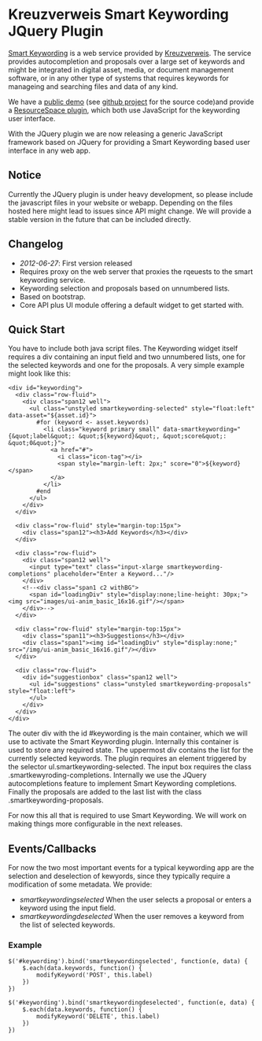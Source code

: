 # Kreuzverweis Smart Keywording JQuery Plugin

[Smart Keywording](http://kreuzverweis.com/smart-keywording/) is a web service provided by [Kreuzverweis](http://kreuzverweis.com). The service provides autocompletion and proposals over a large set of keywords and might be integrated in digital asset, media, or document management software, or in any other type of systems that requires keywords for manageing and searching files and data of any kind.

We have a [public demo](http://kreuzverweis.herokuapp.com) (see [github project](https://github.com/kreuzverweis/smartkeywording_web) for the source code)and provide a [ResourceSpace plugin](https://github.com/kreuzverweis/smartkeywording_rs), which both use JavaScript for the keywording user interface.

With the JQuery plugin we are now releasing a generic JavaScript framework based on JQuery for providing a Smart Keywording based user interface in any web app.

## Notice

Currently the JQuery plugin is under heavy development, so please include the javascript files in your website or webapp. Depending on the files hosted here might lead to issues since API might change. We will provide a stable version in the future that can be included directly.

## Changelog

* *2012-06-27*: First version released
 * Requires proxy on the web server that proxies the rqeuests to the smart keywording service.
 * Keywording selection and proposals based on unnumbered lists.
 * Based on bootstrap.
 * Core API plus UI module offering a default widget to get started with.

## Quick Start

You have to include both java script files. The Keywording widget itself requires a div containing an input field and two unnumbered lists, one for the selected keywords and one for the proposals. A very simple example might look like this:

	<div id="keywording">
	  <div class="row-fluid">
	    <div class="span12 well">
	      <ul class="unstyled smartkeywording-selected" style="float:left" data-asset="${asset.id}">
	        #for (keyword <- asset.keywords)
	          <li class="keyword primary small" data-smartkeywording="{&quot;label&quot;: &quot;${keyword}&quot;, &quot;score&quot;: &quot;0&quot;}">
	            <a href="#">
	              <i class="icon-tag"></i>
	              <span style="margin-left: 2px;" score="0">${keyword}</span>
	            </a>
	          </li>
	        #end
	      </ul>
	    </div>
	  </div>

	  <div class="row-fluid" style="margin-top:15px">
	    <div class="span12"><h3>Add Keywords</h3></div>
	  </div>

	  <div class="row-fluid">
	    <div class="span12 well">
	      <input type="text" class="input-xlarge smartkeywording-completions" placeholder="Enter a Keyword..."/>
	    </div>          
	    <!--<div class="span1 c2 withBG">   
	      <span id="loadingDiv" style="display:none;line-height: 30px;"><img src="images/ui-anim_basic_16x16.gif"/></span>
	    </div>-->
	  </div>

	  <div class="row-fluid" style="margin-top:15px">
	    <div class="span11"><h3>Suggestions</h3></div>
	    <div class="span1"><img id="loadingDiv" style="display:none;" src="/img/ui-anim_basic_16x16.gif"/></div>
	  </div>

	  <div class="row-fluid">
	    <div id="suggestionbox" class="span12 well">
	      <ul id="suggestions" class="unstyled smartkeywording-proposals" style="float:left">
	      </ul>
	    </div>
	  </div>
	</div>

The outer div with the id #keywording is the main container, which we will use to activate the Smart Keywording plugin. Internally this container is used to store any required state. The uppermost div contains the list for the currently selected keywords. The plugin requires an element triggered by the selector ul.smartkeywording-selected. The input box requires the class .smartkewyroding-completions. Internally we use the JQuery autocompletions feature to implement Smart Keywording completions. Finally the proposals are added to the last list with the class .smartkeywording-proposals.

For now this all that is required to use Smart Keywording. We will work on making things more configurable in the next releases.

## Events/Callbacks

For now the two most important events for a typical keywording app are the selection and deselection of kewyords, since they typically require a modification of some metadata. We provide:

* *smartkeywordingselected* When the user selects a proposal or enters a keyword using the input field.
* *smartkeywordingdeselected* When the user removes a keyword from the list of selected keywords.

### Example

	$('#keywording').bind('smartkeywordingselected', function(e, data) {
		$.each(data.keywords, function() {
			modifyKeyword('POST', this.label)
		})
	})

	$('#keywording').bind('smartkeywordingdeselected', function(e, data) {
		$.each(data.keywords, function() {
			modifyKeyword('DELETE', this.label)
		})
	})
